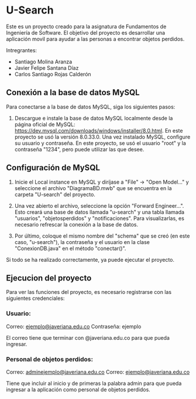 # U-Search
Este es un proyecto creado para la asignatura de Fundamentos de Ingeniería de Software. El objetivo del proyecto es desarrollar una aplicación movil para ayudar a las personas a encontrar objetos perdidos.

Intregrantes:

- Santiago Molina Aranza
- Javier Felipe Santana Díaz
- Carlos Santiago Rojas Calderón

## Conexión a la base de datos MySQL
Para conectarse a la base de datos MySQL, siga los siguientes pasos:

1. Descargue e instale la base de datos MySQL localmente desde la página oficial de MySQL: https://dev.mysql.com/downloads/windows/installer/8.0.html. En este proyecto se usó la versión 8.0.33.0.
   Una vez instalado MySQL, configure su usuario y contraseña. En este proyecto, se usó el usuario "root" y la contraseña "1234", pero puede utilizar las que desee.

## Configuración de MySQL

1. Inicie el Local instance en MySQL y diríjase a "File" -> "Open Model..." y seleccione el archivo "DiagramaBD.mwb" que se encuentra en la carpeta "U-search" del proyecto.

2. Una vez abierto el archivo, seleccione la opción "Forward Engineer...". Esto creará una base de datos llamada "u-search" y una tabla llamada "usuarios", "objetosperdidos" y "notificaciones". Para visualizarlas, es necesario refrescar la conexión a la base de datos.

3. Por último, coloque el mismo nombre del "schema" que se creó (en este caso, "u-search"), la contraseña y el usuario en la clase "ConexionDB.java" en el método "conectar()".

Si todo se ha realizado correctamente, ya puede ejecutar el proyecto.

## Ejecucion del proyecto
Para ver las funciones del proyecto, es necesario registrarse con las siguientes credenciales:

### Usuario:

Correo: ejemplo@javeriana.edu.co
Contraseña: ejemplo

El correo tiene que terminar con @javeriana.edu.co para que pueda ingresar.

### Personal de objetos perdidos:
Correo: adminejemplo@javeriana.edu.co
Correo: ejemplo@javeriana.edu.co

Tiene que incluir al inicio y de primeras la palabra admin para que pueda ingresar a la aplicación como personal de objetos perdidos.

